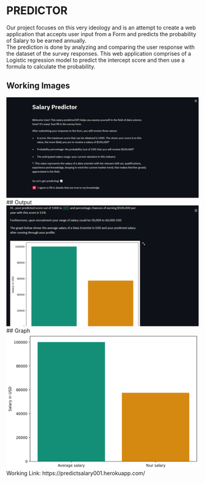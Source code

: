 # PREDICTOR

Our project focuses on this very ideology and is an attempt to create a web application that accepts user input from a Form and predicts the probability of Salary to be earned annually.  
The prediction is done by analyzing and comparing the user response with the dataset of the survey responses. This web application comprises of a Logistic regression model to predict the intercept score and then use a formula to calculate the probability.

## Working Images  
<img src="Images/Screenshot%20(49).png" width="1000">  
## Output  
<img src="Images/Screenshot%20(48).png" width="1000">  
## Graph  
<img src="Images/Screenshot%20(47).png" width="1000">   
Working Link: https://predictsalary001.herokuapp.com/
